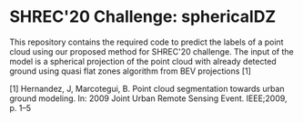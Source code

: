 # SHREC'20 Challenge: sphericalDZ
This repository contains the required code to predict the labels of a point cloud using our proposed method for SHREC'20 challenge. The input of the model is a spherical projection of the point cloud with already detected ground using quasi flat zones algorithm from BEV projections [1]


[1]  Hernandez,  J, Marcotegui,  B.  Point cloud segmentation towards urban ground modeling.   In:  2009 Joint Urban Remote Sensing Event. IEEE;2009, p. 1–5
